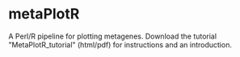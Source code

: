 # metaPlotR
A Perl/R pipeline for plotting metagenes.  Download the tutorial "MetaPlotR_tutorial" (html/pdf) for instructions and an introduction.
